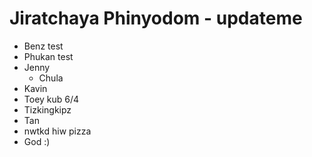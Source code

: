 # Jiratchaya Phinyodom - updateme

- Benz test
- Phukan test
- Jenny
  - Chula
- Kavin
- Toey kub 6/4
- Tizkingkipz
- Tan
- nwtkd hiw pizza
- God :)

